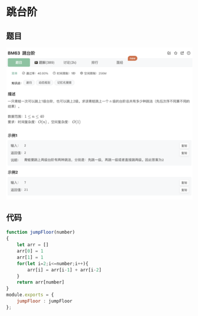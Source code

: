 # 跳台阶

## 题目

![image-20230105234521212](image/image-20230105234521212.png)



## 代码

```jsx
function jumpFloor(number)
{
    let arr = []
    arr[0] = 1
    arr[1] = 1
    for(let i=2;i<=number;i++){
        arr[i] = arr[i-1] + arr[i-2]
    }
    return arr[number]
}
module.exports = {
    jumpFloor : jumpFloor
};
```